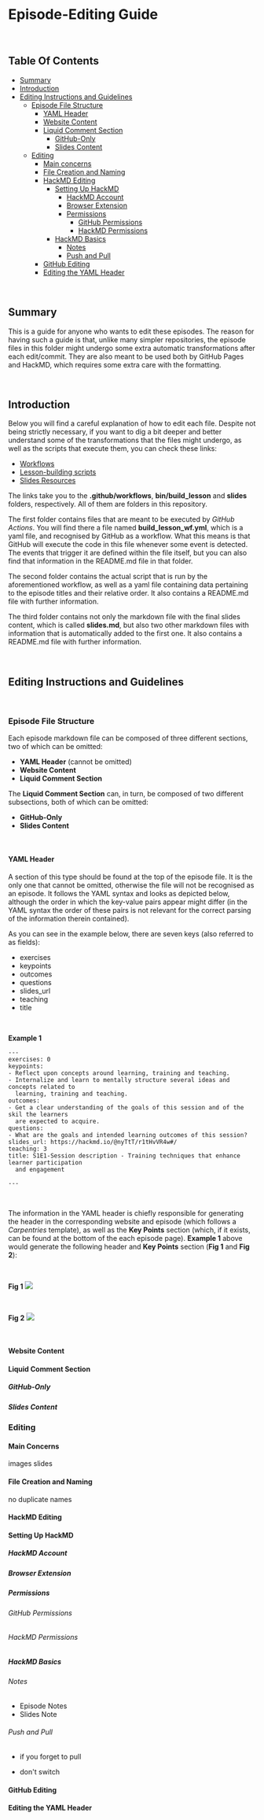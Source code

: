 # Episode-Editing Guide

<br/>

## Table Of Contents

- [Summary](#Summary)
- [Introduction](#Introduction)
- [Editing Instructions and Guidelines](#Editing-Instructions-and-Guidelines)
  - [Episode File Structure](#Episode-File-Structure)
    - [YAML Header](#YAML-Header)
    - [Website Content](#Website-Content)
    - [Liquid Comment Section](#Liquid-Comment-Section)
      - [GitHub-Only](#GitHub-Only)
      - [Slides Content](#Slides-Content)
  - [Editing](#Editing)
    - [Main concerns](#Main-concerns)
    - [File Creation and Naming](#File-Creation-and-Naming)
    - [HackMD Editing](#HackMD-Editing)
      - [Setting Up HackMD](#Setting-Up-HackMD)
        - [HackMD Account](#HackMD-Account)
        - [Browser Extension](#Browser-Extension)
        - [Permissions](#Permissions)
          - [GitHub Permissions](#GitHub-Permissions)
          - [HackMD Permissions](#HackMD-Permissions)
      - [HackMD Basics](#HackMD-Basics)
        - [Notes](#Notes)
        - [Push and Pull](#Push-and-Pull)
    - [GitHub Editing](#GitHub-Editing)
    - [Editing the YAML Header](#Editing-the-YAML-Header)
  
<br/>

## Summary

This is a guide for anyone who wants to edit these episodes. The reason for having such a guide is that, unlike many simpler repositories, the episode files in this folder might undergo some extra automatic transformations after each edit/commit. They are also meant to be used both by GitHub Pages and HackMD, which requires some extra care with the formatting.

<br/>

## Introduction

Below you will find a careful explanation of how to edit each file. Despite not being strictly necessary, if you want to dig a bit deeper and better understand some of the transformations that the files might undergo, as well as the scripts that execute them, you can check these links:

- [Workflows](../.github/workflows)
- [Lesson-building scripts](../bin/build_lesson)
- [Slides Resources](../slides)


The links take you to the **.github/workflows**, **bin/build_lesson** and **slides** folders, respectively. All of them are folders in this repository.

The first folder contains files that are meant to be executed by _GitHub Actions_. You will find there a file named **build_lesson_wf.yml**, which is a yaml file, and recognised by GitHub as a workflow. What this means is that GitHub will execute the code in this file whenever some event is detected. The events that trigger it are defined within the file itself, but you can also find that information in the README.md file in that folder.

The second folder contains the actual script that is run by the aforementioned workflow, as well as a yaml file containing data pertaining to the episode titles and their relative order. It also contains a README.md file with further information.

The third folder contains not only the markdown file with the final slides content, which is called **slides.md**, but also two other markdown files with information that is automatically added to the first one. It also contains a README.md file with further information.

<br/>

## Editing Instructions and Guidelines

<br/>

### Episode File Structure

Each episode markdown file can be composed of three different sections, two of which can be omitted:

- **YAML Header** (cannot be omitted) 
- **Website Content**
- **Liquid Comment Section**

The **Liquid Comment Section** can, in turn, be composed of two different subsections, both of which can be omitted:

- **GitHub-Only**
- **Slides Content**

<br/>

#### YAML Header

A section of this type should be found at the top of the episode file. It is the only one that cannot be omitted, otherwise the file will not be recognised as an episode. It follows the YAML syntax and looks as depicted below, although the order in which the key-value pairs appear might differ (in the YAML syntax the order of these pairs is not relevant for the correct parsing of the information therein contained).

As you can see in the example below, there are seven keys (also referred to as fields):

- exercises
- keypoints
- outcomes
- questions
- slides_url
- teaching
- title

<br/>

**Example 1**
~~~
---
exercises: 0
keypoints:
- Reflect upon concepts around learning, training and teaching.
- Internalize and learn to mentally structure several ideas and concepts related to
  learning, training and teaching.
outcomes:
- Get a clear understanding of the goals of this session and of the skil the learners
  are expected to acquire.
questions:
- What are the goals and intended learning outcomes of this session?
slides_url: https://hackmd.io/@nyTtT/r1tHvVR4w#/
teaching: 3
title: S1E1-Session description - Training techniques that enhance learner participation
  and engagement

---
~~~

<br/>

The information in the YAML header is chiefly responsible for generating the header in the corresponding website and episode (which follows a _Carpentries_ template), as well as the **Key Points** section (which, if it exists, can be found at the bottom of the each episode page). **Example 1** above would generate the following header and **Key Points** section (**Fig 1** and **Fig 2**):

<br/>

**Fig 1**
![](editing_figs/YAML_Header.png)

<br/>

**Fig 2**
![](editing_figs/Key_Points.png)

<br/>

#### Website Content

#### Liquid Comment Section

##### GitHub-Only

##### Slides Content

### Editing

#### Main Concerns

images
slides

#### File Creation and Naming

no duplicate names

#### HackMD Editing

#### Setting Up HackMD

##### HackMD Account

##### Browser Extension

##### Permissions

###### GitHub Permissions

###### HackMD Permissions



##### HackMD Basics

###### Notes

- Episode Notes
- Slides Note

###### Push and Pull

- if you forget to pull

- don't switch

#### GitHub Editing

#### Editing the YAML Header

